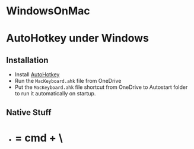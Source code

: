 # WindowsOnMac

AutoHotkey under Windows
==============================================

Installation
------------

- Install [AutoHotkey](http://www.autohotkey.com/) 
- Run the `MacKeyboard.ahk` file from OneDrive 
- Put the `MacKeyboard.ahk` file shortcut from OneDrive to Autostart folder to run it automatically on startup.

Native Stuff
------------
- # = cmd + \
